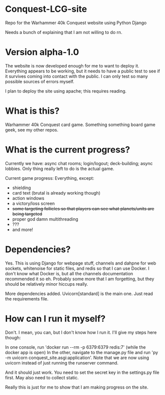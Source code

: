 # Conquest-LCG-site
Repo for the Warhammer 40k Conquest website using Python Django

Needs a bunch of explaining that I am not willing to do rn.

# Version alpha-1.0

The website is now developed enough for me to want to deploy it.
Everything appears to be working, but it needs to have a public test
to see if it survives coming into contact with the public. I can only
test so many possible sources of errors myself.

I plan to deploy the site using apache; this requires reading.

# What is this?

Warhammer 40k Conquest card game. Something something board game geek, see my other repos.

# What is the current progress?

Currently we have: async chat rooms; login/logout; deck-building; async lobbies. Only thing really left to do is the actual game.

Current game progress: Everything, except:

- shielding
- card text (brutal is already working though)
- action windows
- a victory/loss screen
- ~~some targeting follicles so that players can see what planets/units are being targeted~~
- proper god damn multithreading
- ???
- and more!

# Dependencies?

Yes. This is using Django for webpage stuff, channels and dahpne for web sockets, whitenoise for static files, and redis so that I can use Docker. I don't know what Docker is, but all the channels documentation recommended it so eh.
Probably some more that I am forgetting, but they should be relatively minor hiccups really.

More dependencies added. Uvicorn[standard] is the main one. Just read the requirements file.

# How can I run it myself?

Don't. I mean, you can, but I don't know how I run it. I'll give my steps here though:

In one console, run 'docker run --rm -p 6379:6379 redis:7' (while the docker app is open)
In the other, navigate to the manage.py file and run 'py -m uvicorn conquest_site.asgi:application'.
Note that we are now using uvicorn instead of just running the runserver command.

And it should just work. You need to set the secret key in the settings.py file first. May also need to collect static.

Really this is just for me to show that I am making progress on the site.
